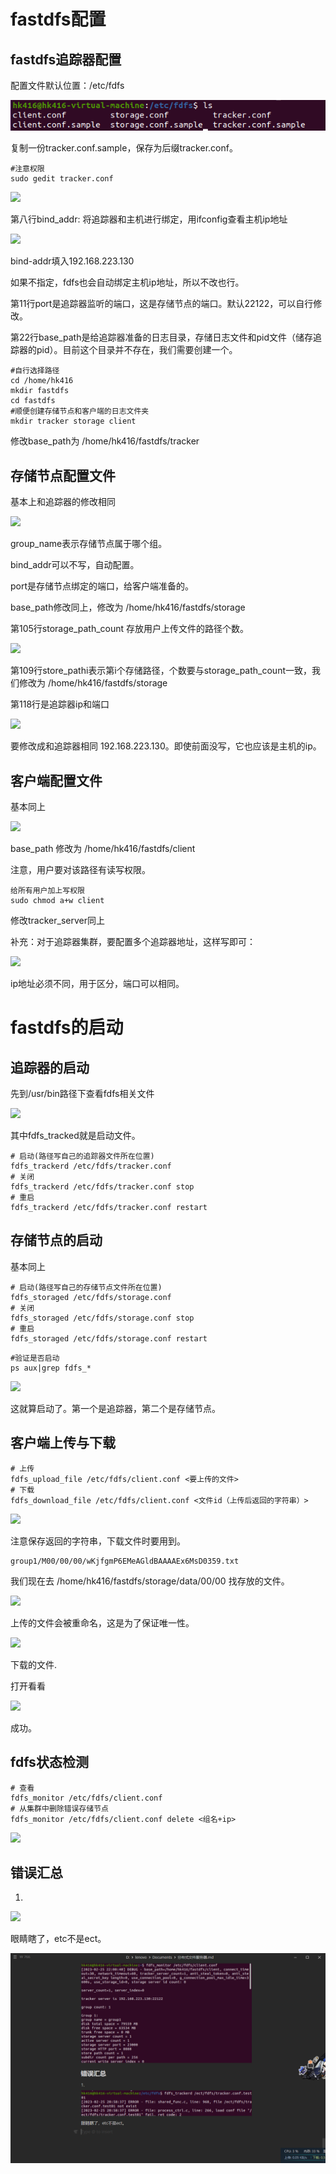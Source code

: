 # fastdfs配置

## fastdfs追踪器配置

配置文件默认位置：/etc/fdfs

![](./assets/2023-02-25-21-30-52-image.png)

复制一份tracker.conf.sample，保存为后缀tracker.conf。

```
#注意权限
sudo gedit tracker.conf
```

![](D:\lenovo\Pictures\2023-02-25-13-56-27-image.png)

第八行bind_addr: 将追踪器和主机进行绑定，用ifconfig查看主机ip地址

![](D:\lenovo\Pictures\2023-02-25-13-58-20-image.png)

bind-addr填入192.168.223.130

如果不指定，fdfs也会自动绑定主机ip地址，所以不改也行。

第11行port是追踪器监听的端口，这是存储节点的端口。默认22122，可以自行修改。

第22行base_path是给追踪器准备的日志目录，存储日志文件和pid文件（储存追踪器的pid）。目前这个目录并不存在，我们需要创建一个。

```
#自行选择路径
cd /home/hk416
mkdir fastdfs
cd fastdfs
#顺便创建存储节点和客户端的日志文件夹
mkdir tracker storage client
```

修改base_path为   /home/hk416/fastdfs/tracker

## 存储节点配置文件

基本上和追踪器的修改相同

![](D:\lenovo\Pictures\2023-02-25-14-33-43-image.png)

group_name表示存储节点属于哪个组。

bind_addr可以不写，自动配置。

port是存储节点绑定的端口，给客户端准备的。

base_path修改同上，修改为  /home/hk416/fastdfs/storage

第105行storage_path_count  存放用户上传文件的路径个数。

![](D:\lenovo\Pictures\2023-02-25-14-42-16-image.png)

第109行store_pathi表示第i个存储路径，个数要与storage_path_count一致，我们修改为    /home/hk416/fastdfs/storage

第118行是追踪器ip和端口

![](D:\lenovo\Pictures\2023-02-25-14-44-06-image.png)

要修改成和追踪器相同 192.168.223.130。即使前面没写，它也应该是主机的ip。

## 客户端配置文件

基本同上

![](D:\lenovo\Pictures\2023-02-25-14-48-15-image.png)

base_path 修改为 /home/hk416/fastdfs/client

注意，用户要对该路径有读写权限。

```
给所有用户加上写权限
sudo chmod a+w client
```

修改tracker_server同上

补充：对于追踪器集群，要配置多个追踪器地址，这样写即可：

![](D:\lenovo\Pictures\2023-02-25-20-18-23-image.png)

ip地址必须不同，用于区分，端口可以相同。

# fastdfs的启动

## 追踪器的启动

先到/usr/bin路径下查看fdfs相关文件

![](D:\lenovo\Pictures\2023-02-25-20-23-58-image.png)

其中fdfs_tracked就是启动文件。

```
# 启动(路径写自己的追踪器文件所在位置)
fdfs_trackerd /etc/fdfs/tracker.conf
# 关闭
fdfs_trackerd /etc/fdfs/tracker.conf stop
# 重启
fdfs_trackerd /etc/fdfs/tracker.conf restart
```

## 存储节点的启动

基本同上

```
# 启动(路径写自己的存储节点文件所在位置)
fdfs_storaged /etc/fdfs/storage.conf
# 关闭
fdfs_storaged /etc/fdfs/storage.conf stop
# 重启
fdfs_storaged /etc/fdfs/storage.conf restart
```

```
#验证是否启动
ps aux|grep fdfs_*
```

![](D:\lenovo\Pictures\2023-02-25-21-37-09-image.png)

这就算启动了。第一个是追踪器，第二个是存储节点。

## 客户端上传与下载

```
# 上传
fdfs_upload_file /etc/fdfs/client.conf <要上传的文件>
# 下载
fdfs_download_file /etc/fdfs/client.conf <文件id（上传后返回的字符串）>
```

![](D:\lenovo\Pictures\2023-02-25-21-44-54-image.png)

注意保存返回的字符串，下载文件时要用到。

```
group1/M00/00/00/wKjfgmP6EMeAGldBAAAAEx6MsD0359.txt
```

我们现在去 /home/hk416/fastdfs/storage/data/00/00 找存放的文件。

![](D:\lenovo\Pictures\2023-02-25-21-49-21-image.png)

上传的文件会被重命名，这是为了保证唯一性。

![](D:\lenovo\Pictures\2023-02-25-21-56-35-image.png)

下载的文件.

打开看看

![](D:\lenovo\Pictures\2023-02-25-21-57-07-image.png)

成功。

## fdfs状态检测

```
# 查看
fdfs_monitor /etc/fdfs/client.conf
# 从集群中删除错误存储节点
fdfs_monitor /etc/fdfs/client.conf delete <组名+ip>
```

![](D:\lenovo\Pictures\2023-02-25-22-00-52-image.png)

## 错误汇总

1.

![](D:\lenovo\Pictures\2023-02-25-20-59-51-image.png)

眼睛瞎了，etc不是ect。

![](assets/分布式文件服务器/2023-02-26-00-10-38-image.png)
